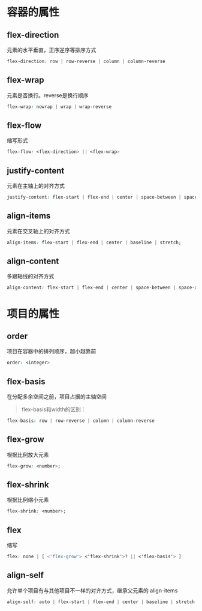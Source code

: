 # 容器的属性

## flex-direction
元素的水平垂直，正序逆序等排序方式
```css
flex-direction: row | row-reverse | column | column-reverse
```

## flex-wrap
元素是否换行。reverse是换行顺序
```css
flex-wrap: nowrap | wrap | wrap-reverse
```

## flex-flow
缩写形式
```css
flex-flow: <flex-direction> || <flex-wrap>
```

## justify-content
元素在主轴上的对齐方式
```css
justify-content: flex-start | flex-end | center | space-between | space-around;
```

## align-items
元素在交叉轴上的对齐方式
```css
align-items: flex-start | flex-end | center | baseline | stretch;
```

## align-content
多跟轴线的对齐方式
```css
align-content: flex-start | flex-end | center | space-between | space-around | stretch
```












# 项目的属性

## order
项目在容器中的排列顺序，越小越靠前
```css
order: <integer>
```

## flex-basis
在分配多余空间之前，项目占据的主轴空间
> flex-basis和width的区别：
```css
flex-basis: row | row-reverse | column | column-reverse
```

## flex-grow
根据比例放大元素
```css
flex-grow: <number>;
```

## flex-shrink
根据比例缩小元素
```css
flex-shrink: <number>;
```

## flex
缩写
```css
flex: none | [ <'flex-grow'> <'flex-shrink'>? || <'flex-basis'> ]
```

## align-self
允许单个项目有与其他项目不一样的对齐方式，继承父元素的 align-items
```css
align-self: auto | flex-start | flex-end | center | baseline | stretch
```